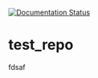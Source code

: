 
[![Documentation Status](https://readthedocs.org/projects/test-repo1/badge/?version=latest)](http://test-repo1.readthedocs.io/en/latest/?badge=latest)

# test_repo
fdsaf
